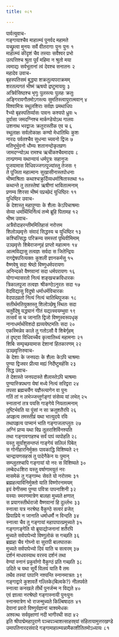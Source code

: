 ```yaml
---
title: ०८१

---
```

पार्वत्युवाच-  
गङ्गायाश्चैव माहात्म्यं पुनर्वद महामते  
यच्छ्रुत्वा मुनयः सर्वे वीतरागाः पुनः पुनः १  
माहात्म्यं कीदृशं चैव तस्याः सर्वेश्वर प्रभो  
उत्पत्तिश्च श्रुता पूर्वं महिमा न श्रुतो मया  
त्वमाद्यः सर्वभूतानां त्वं देवश्च सनातनः २  
महादेव उवाच-  
बृहस्पतिसमं बुद्ध्या शक्रतुल्यपराक्रमम्  
शरतल्पगतं भीष्मं ऋषयो द्रष्टुमाययुः ३  
अत्रिर्वसिष्ठश्च भृगुः पुलस्त्यः पुलहः क्रतुः  
अङ्गिरावगौतमोऽगस्त्यः सुमतिस्त्वापुरात्मवान् ४  
विश्वामित्रः स्थूलशिराः सर्वज्ञः प्रमथाधिपः  
रैभ्यो बृहस्पतिर्व्यासः पावनः कश्यपो ध्रुवः ५  
दुर्वासा जमदग्निश्च मार्कण्डेयोऽथ गालवः  
उशनाथ भरद्वाजः क्रतुरास्तीक एव च ६  
स्थूलाक्षः सर्वलोकाक्षः कण्वो मेधातिथिः कुशः  
नारदः पर्वतश्चैव सुधन्वा च्यवनो द्विजः ७  
मतिभूर्भुवनो धौम्यः शतानन्दोकृतव्रणः  
जामदग्न्योऽथ रामश्च ऋचीकश्चैवमादयः ८  
तान्प्रणम्य यथान्यायं धर्मपुत्रः सहानुजः  
पूजयामास विधिवज्जगत्पूज्यांस्तु तेजसः ९  
ते पूजिता महात्मानः सुखासीनास्तपोधनाः  
भीष्माश्रिताः कथाश्चक्रुर्दिव्यधर्माश्रितास्तथा १०  
कथान्ते तु ततस्तेषां ऋषीणां भावितात्मनाम्  
प्रणम्य शिरसा भीष्मं पप्रच्छेदं युधिष्ठिरः ११  
युधिष्ठिर उवाच-  
के देशास्तु महापुण्याः के शैलाः केऽपिचाश्रमाः  
सेव्या धर्मार्थिभिर्नित्यं तन्मे ब्रूहि पितामह १२  
भीष्म उवाच-  
अत्रैवोदाहरन्तीममितिहासं नरोत्तम  
शिलोञ्छवृत्तेः संवादं सिद्धस्य च युधिष्ठिर १३  
कश्चित्सिद्धः परिक्रम्य समस्तां पृथिवीमिमाम्  
उञ्छवृत्तेः शिबेराजन्गृहं प्राप्तो महात्मनः १४  
आत्मविद्यासु तत्वज्ञः सर्वदा स जितेन्द्रियः  
रागद्वेषपरित्यक्तः कुशली ज्ञानकर्मसु १५  
वैष्णवेषु सदा श्रेष्ठो विष्णुधर्मपरायणः  
अनिन्दको वैष्णवानां सदा धर्मपरायणः १६  
योगाभ्यासरतो नित्यं शङ्खचक्रविधारकः  
त्रिकालपूजा तत्वज्ञः श्रीकण्ठेऽनुरतः सदा १७  
वेदविद्यासु विदुषो धर्माधर्मविचारकः  
वेदपाठव्रतो नित्यं नित्यं चातिथिपूजकः १८  
सतीर्थमतियुक्तस्तु शिलोञ्छेषु स्थितः सदा  
चतुर्वेदेषु यद्ध्यानं गीतं यद्यत्स्वयम्भुवा १९  
तत्सर्वं स च जानाति द्विजो विष्णुस्वरूपधृक्  
नानाधर्मार्थविशदो ह्यव्ययेष्टमतिः सदा २०  
एकस्मिन्नेव काले तु गतोऽसौ वै शिबेर्गृहम्  
तं दृष्ट्वा विधिवच्चैव कृत्वातिथ्यं महामनाः २१  
शिबिः सम्पृच्छयामास देशानां हितकारणम् २२  
उञ्छवृत्तिरुवाच-  
के देशाः के जनपदाः के शैलाः केऽपि चाश्रमाः  
पुण्या द्विजवर प्रीत्या मह्यं निर्देष्टुमर्हसि २३  
सिद्ध उवाच-  
ते देशास्ते जनपदास्ते शैलास्तेऽपि चाश्रमाः  
पुण्यास्त्रिपथगा येषां मध्ये नित्यं सरिद्वरा २४  
तपसा ब्रह्मचर्येण यज्ञैस्त्यागेन वा पुनः  
गतिं तां न लभेज्जन्तुर्गङ्गां संसेव्य यां लभेत् २५  
स्नातानां तत्र पयसि गाङ्गेये नियतात्मनाम्  
तुष्टिर्भवति या पुंसां न सा क्रतुशतैरपि २६  
अपहृत्य तमस्तीव्रं यथा भात्युदये रविः  
तथापहृत्य पाप्मानं भाति गङ्गाजलाप्लुतः २७  
अग्निं प्राप्य यथा विप्र तूलराशिर्विनश्यति  
तथा गङ्गावगाहश्च सर्वं पापं व्यपोहति २८  
यस्तु सूर्यांशुसन्तप्तं गाङ्गेयं सलिलं पिबेत्  
स गोनीहारनिर्मुक्तः पावकाद्धि विशिष्यते २९  
चान्द्रायणसहस्रं तु पादेनैकेन यः पुमान्  
सम्प्लुतश्चापि गङ्गायां यो नरः स विशिष्यते ३०  
लम्बेदधःशिरा यस्तु वर्षाणामयुतं नरः  
मासमेकं तु गङ्गाम्भः सेवते यो नरोत्तमः ३१  
ब्रह्महत्याविनिर्मुक्तो याति विष्णोरनामयम्  
इयं वेणीसमा पुण्या पवित्रा पापनाशिनी ३२  
यस्याः स्मरणमात्रेण बालहा मुच्यते क्षणात्  
स प्रयागस्तीर्थराजो वैष्णवानां हि दुर्ल्लभः ३३  
स्नात्वा यत्र नरश्रेष्ठ वैकुण्ठे सत्वरं व्रजेत्  
प्रियाप्रिये न जानाति धर्माधर्मौ न विन्दति ३४  
स्नात्वा चैव तु गङ्गायां महापापात्प्रमुच्यते ३५  
गङ्गागङ्गेति यो ब्रूयाद्योजनानां शतैरपि  
मुच्यते सर्वपापेभ्यो विष्णुलोकं स गच्छति ३६  
ब्रह्महा चैव गोघ्नो वा सुरापी बालघातकः  
मुच्यते सर्वपापेभ्यो दिवं याति च सत्वरम् ३७  
दर्शनं माधवस्याथ वरस्य दर्शनं तथा  
वेण्यां स्नानं प्रकुर्वाणो वैकुण्ठं प्रति गच्छति ३८  
उदिते च यथा सूर्ये विलयं याति वै तमः  
तथैव तस्यां पापानि नश्यन्ति स्नानमात्रतः ३९  
गङ्गाद्वारे कुशावर्ते गल्लिके(बिल्वके?) नीलपर्वते  
स्नात्वा कनखले तीर्थे पुनर्जन्म न विद्यते ४०  
एवं ज्ञात्वा नरश्रेष्ठो गङ्गास्नायी पुनःपुनः  
स्नानमात्रेण भो राजन्मुच्यते किल्बिषादतः ४१  
देवानां प्रवरो विष्णुर्यज्ञानां चाश्वमेधकः  
अश्वत्थः सर्ववृक्षाणां नदी भागीरथी सदा ४२  
इति श्रीपाद्मेमहापुराणे पञ्चपञ्चाशत्साहस्र्यां संहितायामुत्तरखण्डे  
उमापतिनारदसंवादे गङ्गामाहात्म्यन्नामैकाशीतितमोऽध्यायः ८१